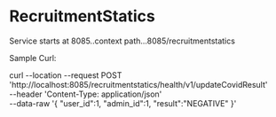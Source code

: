 # RecruitmentStatics

Service starts at 8085..context path...8085/recruitmentstatics

Sample Curl:

curl --location --request POST 'http://localhost:8085/recruitmentstatics/health/v1/updateCovidResult' \
--header 'Content-Type: application/json' \
--data-raw '{
"user_id":1,
"admin_id":1,
"result":"NEGATIVE"
}'
